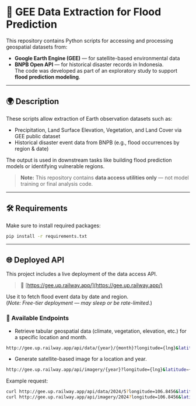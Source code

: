 # 🌊 GEE Data Extraction for Flood Prediction

This repository contains Python scripts for accessing and processing geospatial datasets from: 
- **Google Earth Engine (GEE)** — for satellite-based environmental data  
- **BNPB Open API** — for historical disaster records in Indonesia.  
The code was developed as part of an exploratory study to support **flood prediction modeling**.

---

## 🌍 Description

These scripts allow extraction of Earth observation datasets such as:

- Precipitation, Land Surface Elevation, Vegetation, and Land Cover via GEE public dataset
- Historical disaster event data from BNPB (e.g., flood occurrences by region & date)

The output is used in downstream tasks like building flood prediction models or identifying vulnerable regions.

> **Note:** This repository contains **data access utilities only** — not model training or final analysis code.

---

## 🛠️ Requirements

Make sure to install required packages:

```bash
pip install -r requirements.txt
```

---

## 🌐 Deployed API

This project includes a live deployment of the data access API.

> 🔗 [https://gee.up.railway.app/](https://gee.up.railway.app/)

Use it to fetch flood event data by date and region.  
(*Note: Free-tier deployment — may sleep or be rate-limited.*)

### 📌 Available Endpoints
- Retrieve tabular geospatial data (climate, vegetation, elevation, etc.) for a specific location and month.
```bash
http://gee.up.railway.app/api/data/{year}/{month}?longitude={lng}&latitude={lat}
```
- Generate satellite-based image for a location and year.
```bash
http://gee.up.railway.app/api/imagery/{year}?longitude={lng}&latitude={lat}
```

Example request:
```bash
curl http://gee.up.railway.app/api/data/2024/5?longitude=106.8456&latitude=-6.2088
curl http://gee.up.railway.app/api/imagery/2024?longitude=106.8456&latitude=-6.2088

